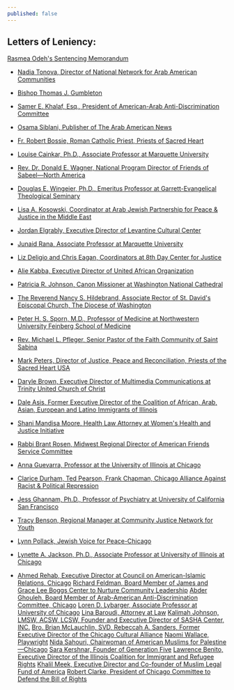 ```yaml
---
published: false
---
```


## Letters of Leniency:

<a href="{{site.baseurl}}/assets/img/160-main.pdf">Rasmea Odeh's Sentencing Memorandum</a>

- <a href="{{site.baseurl}}/assets/img/160-5.pdf">Nadia Tonova, Director of National Network for Arab American Communities</a>

- <a href="{{site.baseurl}}/assets/img/160-6.pdf">Bishop Thomas J. Gumbleton</a>
- <a href="{{site.baseurl}}/assets/img/160-7.pdf">Samer E. Khalaf, Esq., President of American-Arab Anti-Discrimination Committee</a>
- <a href="{{site.baseurl}}/assets/img/160-8.pdf">Osama Siblani, Publisher of The Arab American News</a>
- <a href="{{site.baseurl}}/assets/img/160-9.pdf">Fr. Robert Bossie, Roman Catholic Priest, Priests of Sacred Heart</a>
- <a href="{{site.baseurl}}/assets/img/160-10.pdf">Louise Cainkar, Ph.D., Associate Professor at Marquette University</a>
- <a href="{{site.baseurl}}/assets/img/160-11.pdf">Rev. Dr. Donald E. Wagner, National Program Director of Friends of Sabeel—North America</a>
- <a href="{{site.baseurl}}/assets/img/160-12.pdf">Douglas E. Wingeier, Ph.D., Emeritus Professor at Garrett-Evangelical Theological Seminary</a>
- <a href="{{site.baseurl}}/assets/img/160-13.pdf">Lisa A. Kosowski, Coordinator at Arab Jewish Partnership for Peace & Justice in the Middle East</a>
- <a href="{{site.baseurl}}/assets/img/160-14.pdf">Jordan Elgrably, Executive Director of Levantine Cultural Center</a>
- <a href="{{site.baseurl}}/assets/img/160-15.pdf">Junaid Rana, Associate Professor at Marquette University</a>
- <a href="{{site.baseurl}}/assets/img/160-16.pdf">Liz Deligio and Chris Eagan, Coordinators at 8th Day Center for Justice</a>
- <a href="{{site.baseurl}}/assets/img/160-17.pdf">Alie Kabba, Executive Director of United African Organization</a>
- <a href="{{site.baseurl}}/assets/img/160-18.pdf">Patricia R. Johnson, Canon Missioner at Washington National Cathedral</a>
- <a href="{{site.baseurl}}/assets/img/160-19.pdf">The Reverend Nancy S. Hildebrand, Associate Rector of St. David's Episcopal Church, The Diocese of Washington</a>
- <a href="{{site.baseurl}}/assets/img/160-20.pdf">Peter H. S. Sporn, M.D., Professor of Medicine at Northwestern University Feinberg School of Medicine</a>
- <a href="{{site.baseurl}}/assets/img/160-21.pdf">Rev. Michael L. Pfleger, Senior Pastor of the Faith Community of Saint Sabina</a>
- <a href="{{site.baseurl}}/assets/img/160-22.pdf">Mark Peters, Director of Justice, Peace and Reconciliation, Priests of the Sacred Heart USA</a>
- <a href="{{site.baseurl}}/assets/img/160-23.pdf">Daryle Brown, Executive Director of Multimedia Communications at Trinity United Church of Christ</a>
- <a href="{{site.baseurl}}/assets/img/160-24.pdf">Dale Asis, Former Executive Director of the Coalition of African, Arab, Asian, European and Latino Immigrants of Illinois</a>
- <a href="{{site.baseurl}}/assets/img/160-25.pdf">Shani Mandisa Moore, Health Law Attorney at Women's Health and Justice Initiative</a>
- <a href="{{site.baseurl}}/assets/img/160-26.pdf">Rabbi Brant Rosen, Midwest Regional Director of American Friends Service Committee</a>
- <a href="{{site.baseurl}}/assets/img/160-27.pdf">Anna Guevarra, Professor at the University of Illinois at Chicago</a>
- <a href="{{site.baseurl}}/assets/img/160-28.pdf">Clarice Durham, Ted Pearson, Frank Chapman, Chicago Alliance Against Racist & Political Repression</a>
- <a href="{{site.baseurl}}/assets/img/160-29.pdf">Jess Ghannam, Ph.D., Professor of Psychiatry at University of California San Francisco</a>
- <a href="{{site.baseurl}}/assets/img/160-30.pdf">Tracy Benson, Regional Manager at Community Justice Network for Youth</a>
- <a href="{{site.baseurl}}/assets/img/160-31.pdf">Lynn Pollack, Jewish Voice for Peace-Chicago</a>
- <a href="{{site.baseurl}}/assets/img/160-32.pdf">Lynette A. Jackson, Ph.D., Associate Professor at University of Illinois at Chicago</a>
- <a href="{{site.baseurl}}/assets/img/160-33.pdf">Ahmed Rehab, Executive Director at Council on American-Islamic Relations, Chicago</a>
<a href="{{site.baseurl}}/assets/img/160-34.pdf">Richard Feldman, Board Member of James and Grace Lee Boggs Center to Nurture Community Leadership</a>
<a href="{{site.baseurl}}/assets/img/160-35.pdf">Abder Ghouleh, Board Member of Arab-American Anti-Discrimination Committee, Chicago</a>
<a href="{{site.baseurl}}/assets/img/160-36.pdf">Loren D. Lybarger, Associate Professor at University of Chicago</a>
<a href="{{site.baseurl}}/assets/img/160-37.pdf">Lina Baroudi, Attorney at Law</a>
<a href="{{site.baseurl}}/assets/img/160-38.pdf">Kalimah Johnson, LMSW, ACSW, LCSW, Founder and Executive Director of SASHA Center, INC.</a>
<a href="{{site.baseurl}}/assets/img/160-39.pdf">Bro. Brian McLauchlin, SVD, </a>
<a href="{{site.baseurl}}/assets/img/160-40.pdf">Rebeccah A. Sanders, Former Executive Director of the Chicago Cultural Alliance</a>
<a href="{{site.baseurl}}/assets/img/160-41.pdf">Naomi Wallace, Playwright</a>
<a href="{{site.baseurl}}/assets/img/160-42.pdf">Nida Sahouri, Chairwoman of American Muslims for Palestine—Chicago</a>
<a href="{{site.baseurl}}/assets/img/160-43.pdf">Sara Kershnar, Founder of Generation Five</a>
<a href="{{site.baseurl}}/assets/img/160-44.pdf">Lawrence Benito, Executive Director of the Illinois Coalition for Immigrant and Refugee Rights</a>
<a href="{{site.baseurl}}/assets/img/160-45.pdf">Khalil Meek, Executive Director and Co-founder of Muslim Legal Fund of America</a>
<a href="{{site.baseurl}}/assets/img/160-46.pdf">Robert Clarke, President of Chicago Committee to Defend the Bill of Rights</a>
<a href="{{site.baseurl}}/assets/img/160-47.pdf"> </a>
<a href="{{site.baseurl}}/assets/img/160-48.pdf"> </a>
<a href="{{site.baseurl}}/assets/img/160-49.pdf"> </a>
<a href="{{site.baseurl}}/assets/img/160-50.pdf"> </a>
<a href="{{site.baseurl}}/assets/img/160-51.pdf"> </a>
<a href="{{site.baseurl}}/assets/img/160-52.pdf"> </a>
<a href="{{site.baseurl}}/assets/img/160-53.pdf"> </a>
<a href="{{site.baseurl}}/assets/img/160-54.pdf"> </a>
<a href="{{site.baseurl}}/assets/img/160-55.pdf"> </a>
<a href="{{site.baseurl}}/assets/img/160-56.pdf"> </a>
<a href="{{site.baseurl}}/assets/img/160-57.pdf"> </a>
<a href="{{site.baseurl}}/assets/img/160-58.pdf"> </a>
<a href="{{site.baseurl}}/assets/img/160-59.pdf"> </a>
<a href="{{site.baseurl}}/assets/img/160-60.pdf"> </a>
<a href="{{site.baseurl}}/assets/img/160-61.pdf"> </a>
<a href="{{site.baseurl}}/assets/img/160-62.pdf"> </a>
<a href="{{site.baseurl}}/assets/img/160-63.pdf"> </a>
<a href="{{site.baseurl}}/assets/img/160-64.pdf"> </a>
<a href="{{site.baseurl}}/assets/img/160-65.pdf"> </a>
<a href="{{site.baseurl}}/assets/img/160-66.pdf"> </a>
<a href="{{site.baseurl}}/assets/img/160-67.pdf"> </a>
<a href="{{site.baseurl}}/assets/img/160-68.pdf"> </a>
<a href="{{site.baseurl}}/assets/img/160-69.pdf"> </a>
<a href="{{site.baseurl}}/assets/img/160-71.pdf"> </a>
<a href="{{site.baseurl}}/assets/img/160-72.pdf"> </a>
<a href="{{site.baseurl}}/assets/img/160-73.pdf"> </a>
<a href="{{site.baseurl}}/assets/img/160-74.pdf"> </a>
<a href="{{site.baseurl}}/assets/img/160-75.pdf"> </a>
<a href="{{site.baseurl}}/assets/img/160-76.pdf"> </a>
<a href="{{site.baseurl}}/assets/img/160-77.pdf"> </a>
<a href="{{site.baseurl}}/assets/img/160-78.pdf"> </a>
<a href="{{site.baseurl}}/assets/img/160-79.pdf"> </a>
<a href="{{site.baseurl}}/assets/img/160-80.pdf"> </a>
